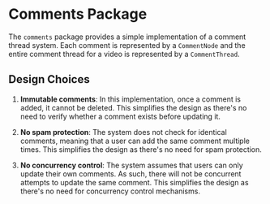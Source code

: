 # Comments Package

The `comments` package provides a simple implementation of a comment thread system. Each comment is represented by a `CommentNode` and the entire comment thread for a video is represented by a `CommentThread`.

## Design Choices

1. **Immutable comments**: In this implementation, once a comment is added, it cannot be deleted. This simplifies the design as there's no need to verify whether a comment exists before updating it.

2. **No spam protection**: The system does not check for identical comments, meaning that a user can add the same comment multiple times. This simplifies the design as there's no need for spam protection.

3. **No concurrency control**: The system assumes that users can only update their own comments. As such, there will not be concurrent attempts to update the same comment. This simplifies the design as there's no need for concurrency control mechanisms.